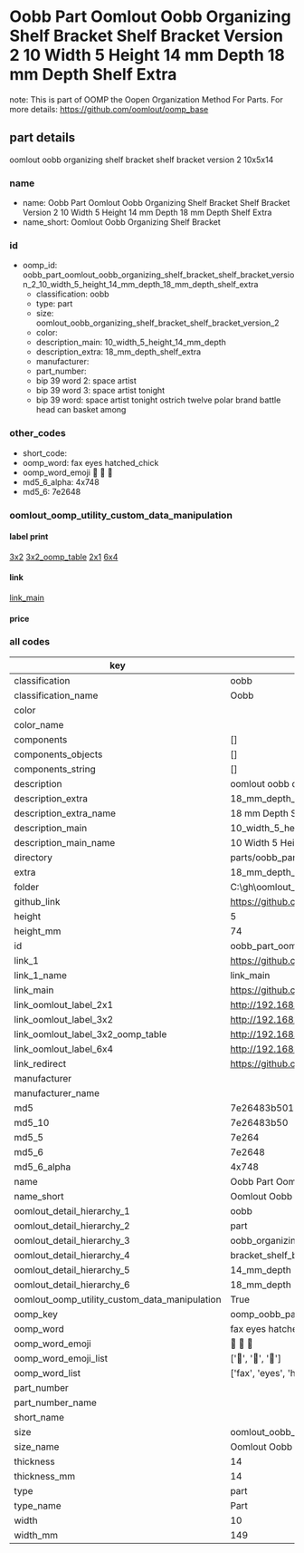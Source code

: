 # Oobb Part Oomlout Oobb Organizing Shelf Bracket Shelf Bracket Version 2 10 Width 5 Height 14 mm Depth 18 mm Depth Shelf Extra  

note: This is part of OOMP the Oopen Organization Method For Parts. For more details: https://github.com/oomlout/oomp_base

##  part details
  



oomlout oobb organizing shelf bracket shelf bracket version 2 10x5x14



### name
* name: Oobb Part Oomlout Oobb Organizing Shelf Bracket Shelf Bracket Version 2 10 Width 5 Height 14 mm Depth 18 mm Depth Shelf Extra
* name_short: Oomlout Oobb Organizing Shelf Bracket
### id
* oomp_id: oobb_part_oomlout_oobb_organizing_shelf_bracket_shelf_bracket_version_2_10_width_5_height_14_mm_depth_18_mm_depth_shelf_extra
  * classification: oobb
  * type: part
  * size: oomlout_oobb_organizing_shelf_bracket_shelf_bracket_version_2
  * color: 
  * description_main: 10_width_5_height_14_mm_depth
  * description_extra: 18_mm_depth_shelf_extra
  * manufacturer: 
  * part_number: 
  * bip 39 word 2: space artist
  * bip 39 word 3: space artist tonight
  * bip 39 word: space artist tonight ostrich twelve polar brand battle head can basket among

### other_codes
* short_code: 
* oomp_word: fax eyes hatched_chick
* oomp_word_emoji :fax: :eyes: :hatched_chick:
* md5_6_alpha: 4x748
* md5_6: 7e2648






### oomlout_oomp_utility_custom_data_manipulation
#### label print
[3x2](http://192.168.1.245:1112/?label=oomp%204x748)
[3x2_oomp_table](http://192.168.1.108:1112/?label=oomp%204x748)
[2x1](http://192.168.1.242:1112/?label=oomp%204x748)
[6x4](http://192.168.1.55:1112/?label=oomp%204x748)    

#### link

[link_main](https://github.com/oomlout/oomlout_oobb_version_4_generated_parts/tree/main/navigation_oomp/oobb/part/oomlout_oobb_organizing_shelf_bracket_shelf_bracket_version_2/10_width_5_height_14_mm_depth/18_mm_depth_shelf_extra/part)                              

#### price







### all codes 
| key | value |  
| --- | --- |  
| classification | oobb |  
| classification_name | Oobb |  
| color |  |  
| color_name |  |  
| components | [] |  
| components_objects | [] |  
| components_string | [] |  
| description | oomlout oobb organizing shelf bracket shelf bracket version 2 10x5x14 |  
| description_extra | 18_mm_depth_shelf_extra |  
| description_extra_name | 18 mm Depth Shelf Extra |  
| description_main | 10_width_5_height_14_mm_depth |  
| description_main_name | 10 Width 5 Height 14 mm Depth |  
| directory | parts/oobb_part_oomlout_oobb_organizing_shelf_bracket_shelf_bracket_version_2_10_width_5_height_14_mm_depth_18_mm_depth_shelf_extra |  
| extra | 18_mm_depth_shelf |  
| folder | C:\gh\oomlout_oobb_version_4_generated_parts\parts\oobb_part_oomlout_oobb_organizing_shelf_bracket_shelf_bracket_version_2_10_width_5_height_14_mm_depth_18_mm_depth_shelf_extra |  
| github_link | https://github.com/oomlout/oomlout_oomp_part_src/tree/main/parts/oobb_part_oomlout_oobb_organizing_shelf_bracket_shelf_bracket_version_2_10_width_5_height_14_mm_depth_18_mm_depth_shelf_extra |  
| height | 5 |  
| height_mm | 74 |  
| id | oobb_part_oomlout_oobb_organizing_shelf_bracket_shelf_bracket_version_2_10_width_5_height_14_mm_depth_18_mm_depth_shelf_extra |  
| link_1 | https://github.com/oomlout/oomlout_oobb_version_4_generated_parts/tree/main/navigation_oomp/oobb/part/oomlout_oobb_organizing_shelf_bracket_shelf_bracket_version_2/10_width_5_height_14_mm_depth/18_mm_depth_shelf_extra/part |  
| link_1_name | link_main |  
| link_main | https://github.com/oomlout/oomlout_oobb_version_4_generated_parts/tree/main/navigation_oomp/oobb/part/oomlout_oobb_organizing_shelf_bracket_shelf_bracket_version_2/10_width_5_height_14_mm_depth/18_mm_depth_shelf_extra/part |  
| link_oomlout_label_2x1 | http://192.168.1.242:1112/?label=oomp%204x748 |  
| link_oomlout_label_3x2 | http://192.168.1.245:1112/?label=oomp%204x748 |  
| link_oomlout_label_3x2_oomp_table | http://192.168.1.108:1112/?label=oomp%204x748 |  
| link_oomlout_label_6x4 | http://192.168.1.55:1112/?label=oomp%204x748 |  
| link_redirect | https://github.com/oomlout/oomlout_oobb_version_4_generated_parts/tree/main/parts/oobb_oomlout_oobb_organizing_shelf_bracket_shelf_bracket_version_2_10_05_14_ex_18_mm_depth_shelf |  
| manufacturer |  |  
| manufacturer_name |  |  
| md5 | 7e26483b501343629df589cfc9034682 |  
| md5_10 | 7e26483b50 |  
| md5_5 | 7e264 |  
| md5_6 | 7e2648 |  
| md5_6_alpha | 4x748 |  
| name | Oobb Part Oomlout Oobb Organizing Shelf Bracket Shelf Bracket Version 2 10 Width 5 Height 14 mm Depth 18 mm Depth Shelf Extra |  
| name_short | Oomlout Oobb Organizing Shelf Bracket |  
| oomlout_detail_hierarchy_1 | oobb |  
| oomlout_detail_hierarchy_2 | part |  
| oomlout_detail_hierarchy_3 | oobb_organizing_shelf |  
| oomlout_detail_hierarchy_4 | bracket_shelf_bracket_version_2 |  
| oomlout_detail_hierarchy_5 | 14_mm_depth |  
| oomlout_detail_hierarchy_6 | 18_mm_depth |  
| oomlout_oomp_utility_custom_data_manipulation | True |  
| oomp_key | oomp_oobb_part_oomlout_oobb_organizing_shelf_bracket_shelf_bracket_version_2_10_width_5_height_14_mm_depth_18_mm_depth_shelf_extra |  
| oomp_word | fax eyes hatched_chick |  
| oomp_word_emoji | :fax: :eyes: :hatched_chick: |  
| oomp_word_emoji_list | [':fax:', ':eyes:', ':hatched_chick:'] |  
| oomp_word_list | ['fax', 'eyes', 'hatched_chick'] |  
| part_number |  |  
| part_number_name |  |  
| short_name |  |  
| size | oomlout_oobb_organizing_shelf_bracket_shelf_bracket_version_2 |  
| size_name | Oomlout Oobb Organizing Shelf Bracket Shelf Bracket Version 2 |  
| thickness | 14 |  
| thickness_mm | 14 |  
| type | part |  
| type_name | Part |  
| width | 10 |  
| width_mm | 149 |  

